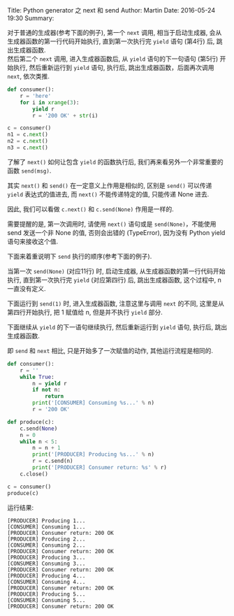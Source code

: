 Title: Python generator 之 next 和 send
Author: Martin
Date: 2016-05-24 19:30
Summary:

对于普通的生成器(参考下面的例子), 第一个 `next` 调用, 相当于启动生成器, 会从生成器函数的第一行代码开始执行, 直到第一次执行完 `yield` 语句 (第4行) 后, 跳出生成器函数.<br>
然后第二个 `next` 调用, 进入生成器函数后, 从 `yield` 语句的下一句语句 (第5行) 开始执行, 然后重新运行到 `yield` 语句, 执行后, 跳出生成器函数，后面再次调用 `next`, 依次类推.

```python
def consumer():
    r = 'here'
    for i in xrange(3):
        yield r
        r = '200 OK' + str(i)

c = consumer()
n1 = c.next()
n2 = c.next()
n3 = c.next()
```

了解了 `next()` 如何让包含 `yield` 的函数执行后, 我们再来看另外一个非常重要的函数 `send(msg)`.

其实 `next()` 和 `send()` 在一定意义上作用是相似的, 区别是 `send()` 可以传递 `yield` 表达式的值进去, 而 `next()` 不能传递特定的值, 只能传递 None 进去.

因此, 我们可以看做 `c.next()` 和 `c.send(None)` 作用是一样的.

需要提醒的是, 第一次调用时, 请使用 `next()` 语句或是 `send(None)`，不能使用 send 发送一个非 None 的值, 否则会出错的 (TypeError), 因为没有 Python yield 语句来接收这个值.

下面来着重说明下 `send` 执行的顺序(参考下面的例子).

当第一次 `send(None)` (对应11行) 时, 启动生成器, 从生成器函数的第一行代码开始执行, 直到第一次执行完 `yield` (对应第四行) 后, 跳出生成器函数, 这个过程中, n 一直没有定义.

下面运行到 `send(1)` 时, 进入生成器函数, 注意这里与调用 `next` 的不同, 这里是从第四行开始执行, 把 1 赋值给 n, 但是并不执行 `yield` 部分.

下面继续从 `yield` 的下一语句继续执行, 然后重新运行到 `yield` 语句, 执行后, 跳出生成器函数.

即 `send` 和 `next` 相比, 只是开始多了一次赋值的动作, 其他运行流程是相同的.

```python
def consumer():
    r = ''
    while True:
        n = yield r
        if not n:
            return
        print('[CONSUMER] Consuming %s...' % n)
        r = '200 OK'

def produce(c):
    c.send(None)
    n = 0
    while n < 5:
        n = n + 1
        print('[PRODUCER] Producing %s...' % n)
        r = c.send(n)
        print('[PRODUCER] Consumer return: %s' % r)
    c.close()

c = consumer()
produce(c)
```

运行结果:

```shell
[PRODUCER] Producing 1...
[CONSUMER] Consuming 1...
[PRODUCER] Consumer return: 200 OK
[PRODUCER] Producing 2...
[CONSUMER] Consuming 2...
[PRODUCER] Consumer return: 200 OK
[PRODUCER] Producing 3...
[CONSUMER] Consuming 3...
[PRODUCER] Consumer return: 200 OK
[PRODUCER] Producing 4...
[CONSUMER] Consuming 4...
[PRODUCER] Consumer return: 200 OK
[PRODUCER] Producing 5...
[CONSUMER] Consuming 5...
[PRODUCER] Consumer return: 200 OK
```
